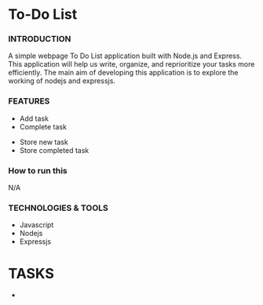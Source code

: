 # To-Do List

### INTRODUCTION
A simple webpage To Do List application built with Node.js and Express. This application will help us write, organize, and reprioritize your tasks more efficiently. The main aim of developing this application is to explore the working of nodejs and expressjs. 

### FEATURES 
- Add task
- Complete task
<!-- connect to the db -->
- Store new task
- Store completed task
<!-- remember to describe what the above features do -->
### How to run this
N/A
### TECHNOLOGIES & TOOLS
- Javascript
- Nodejs
- Expressjs

<!-- add how to use and/or test my project -->

<!-- have a deliverable in mind -->

# TASKS 
- <!-- google how to add a to-do list on a project -->
